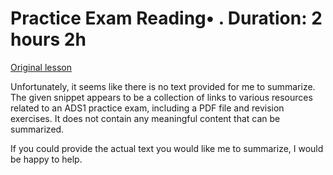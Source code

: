 # Practice Exam Reading• . Duration: 2 hours 2h

[Original lesson](https://www.coursera.org/learn/uol-algorithms-and-data-structures-1/supplement/kxA29/practice-exam)

Unfortunately, it seems like there is no text provided for me to summarize. The given snippet appears to be a collection of links to various resources related to an ADS1 practice exam, including a PDF file and revision exercises. It does not contain any meaningful content that can be summarized.

If you could provide the actual text you would like me to summarize, I would be happy to help.

